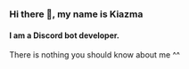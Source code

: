 ### Hi there 👋, my name is Kiazma
#### I am a Discord bot developer.

There is nothing you should know about me ^^




